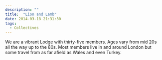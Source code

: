 ```yaml
---
description: ""
title:  "Lion and Lamb"
date: 2014-03-18 21:31:30
tags:
  - Collectives
---
```


We are a vibrant Lodge with thirty-five members. Ages vary from mid 20s all the way up to the 80s. Most members live in and around London but some travel from as far afield as Wales and even Turkey.